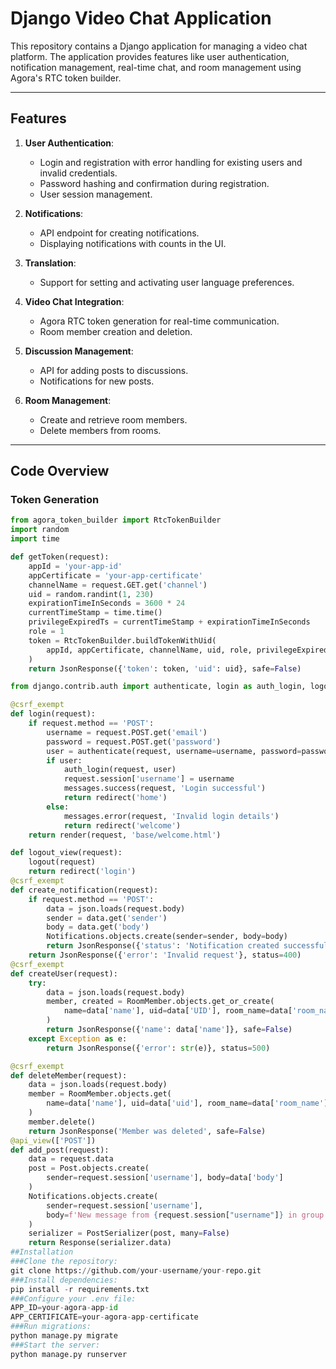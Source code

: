 # Django Video Chat Application

This repository contains a Django application for managing a video chat platform. The application provides features like user authentication, notification management, real-time chat, and room management using Agora's RTC token builder.

---

## Features

1. **User Authentication**:
   - Login and registration with error handling for existing users and invalid credentials.
   - Password hashing and confirmation during registration.
   - User session management.

2. **Notifications**:
   - API endpoint for creating notifications.
   - Displaying notifications with counts in the UI.

3. **Translation**:
   - Support for setting and activating user language preferences.

4. **Video Chat Integration**:
   - Agora RTC token generation for real-time communication.
   - Room member creation and deletion.

5. **Discussion Management**:
   - API for adding posts to discussions.
   - Notifications for new posts.

6. **Room Management**:
   - Create and retrieve room members.
   - Delete members from rooms.

---

## Code Overview

### Token Generation
```python
from agora_token_builder import RtcTokenBuilder
import random
import time

def getToken(request):
    appId = 'your-app-id'
    appCertificate = 'your-app-certificate'
    channelName = request.GET.get('channel')
    uid = random.randint(1, 230)
    expirationTimeInSeconds = 3600 * 24
    currentTimeStamp = time.time()
    privilegeExpiredTs = currentTimeStamp + expirationTimeInSeconds
    role = 1
    token = RtcTokenBuilder.buildTokenWithUid(
        appId, appCertificate, channelName, uid, role, privilegeExpiredTs
    )
    return JsonResponse({'token': token, 'uid': uid}, safe=False)

from django.contrib.auth import authenticate, login as auth_login, logout

@csrf_exempt
def login(request):
    if request.method == 'POST':
        username = request.POST.get('email')
        password = request.POST.get('password')
        user = authenticate(request, username=username, password=password)
        if user:
            auth_login(request, user)
            request.session['username'] = username
            messages.success(request, 'Login successful')
            return redirect('home')
        else:
            messages.error(request, 'Invalid login details')
            return redirect('welcome')
    return render(request, 'base/welcome.html')

def logout_view(request):
    logout(request)
    return redirect('login')
@csrf_exempt
def create_notification(request):
    if request.method == 'POST':
        data = json.loads(request.body)
        sender = data.get('sender')
        body = data.get('body')
        Notifications.objects.create(sender=sender, body=body)
        return JsonResponse({'status': 'Notification created successfully'}, status=201)
    return JsonResponse({'error': 'Invalid request'}, status=400)
@csrf_exempt
def createUser(request):
    try:
        data = json.loads(request.body)
        member, created = RoomMember.objects.get_or_create(
            name=data['name'], uid=data['UID'], room_name=data['room_name']
        )
        return JsonResponse({'name': data['name']}, safe=False)
    except Exception as e:
        return JsonResponse({'error': str(e)}, status=500)

@csrf_exempt
def deleteMember(request):
    data = json.loads(request.body)
    member = RoomMember.objects.get(
        name=data['name'], uid=data['uid'], room_name=data['room_name']
    )
    member.delete()
    return JsonResponse('Member was deleted', safe=False)
@api_view(['POST'])
def add_post(request):
    data = request.data
    post = Post.objects.create(
        sender=request.session['username'], body=data['body']
    )
    Notifications.objects.create(
        sender=request.session['username'],
        body=f'New message from {request.session["username"]} in group chat',
    )
    serializer = PostSerializer(post, many=False)
    return Response(serializer.data)
##Installation
###Clone the repository:
git clone https://github.com/your-username/your-repo.git
###Install dependencies:
pip install -r requirements.txt
###Configure your .env file:
APP_ID=your-agora-app-id
APP_CERTIFICATE=your-agora-app-certificate
###Run migrations:
python manage.py migrate
###Start the server:
python manage.py runserver

